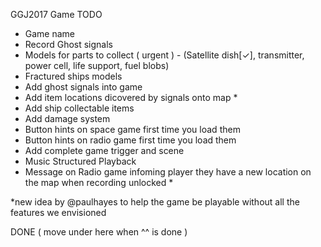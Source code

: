 GGJ2017 Game TODO

* Game name
* Record Ghost signals
* Models for parts to collect ( urgent ) - (Satellite dish[✓], transmitter, power cell, life support, fuel blobs)
* Fractured ships models
* Add ghost signals into game
* Add item locations dicovered by signals onto map *
* Add ship collectable items
* Add damage system
* Button hints on space game first time you load them
* Button hints on radio game first time you load them
* Add complete game trigger and scene
* Music Structured Playback
* Message on Radio game infoming player they have a new location on the map when recording unlocked *

*new idea by @paulhayes to help the game be playable without all the features we envisioned

DONE ( move under here when ^^ is done )

